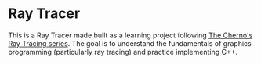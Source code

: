 # Ray Tracer

This is a Ray Tracer made built as a learning project following [The Cherno's Ray Tracing series](https://youtube.com/playlist?list=PLlrATfBNZ98edc5GshdBtREv5asFW3yXl&si=ZwHQRIjvuAOiruBz). The goal is to understand the fundamentals of graphics programming (particularly ray tracing) and practice implementing C++.
